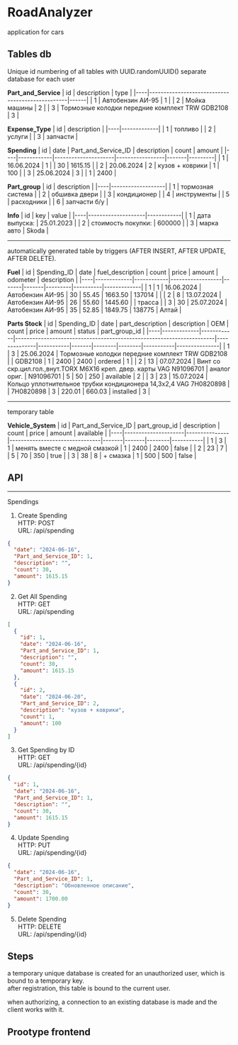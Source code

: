 # RoadAnalyzer
application for cars
## Tables db

Unique id numbering of all tables with UUID.randomUUID()
separate database for each user

**Part_and_Service**
| id | description                                     | type |
|----|-------------------------------------------------|------|
| 1  | Автобензин АИ-95                                | 1    |
| 2  | Мойка машины                                    | 2    |
| 3  | Тормозные колодки передние комплект TRW GDB2108 | 3    |

**Expense_Type**
| id | description |
|----|-------------|
| 1  | топливо     |
| 2  | услуги      |
| 3  | запчасти    |

**Spending**
| id | date       | Part_and_Service_ID | description     | count | amount  |
|----|------------|---------------------|-----------------|-------|---------|
| 1  | 16.06.2024 | 1                   |                 | 30    | 1615.15 |
| 2  | 20.06.2024 | 2                   | кузов + коврики | 1     | 100     |
| 3  | 25.06.2024 | 3                   |                 | 1     | 2400    |

**Part_group**
| id | description       |
|----|-------------------|
| 1  | тормозная система |
| 2  | обшивка двери     |
| 3  | кондиционер       |
| 4  | инструменты       |
| 5  | расходники        |
| 6  | запчасти б/у      |

**Info**
| id | key                | value      |
|----|--------------------|------------|
| 1  | дата выпуска:      | 25.01.2023 |
| 2  | стоимость покупки: | 600000     |
| 3  | марка авто         | Skoda      |

---
automatically generated table by triggers (AFTER INSERT, AFTER UPDATE, AFTER DELETE).

**Fuel**
| id | Spending_ID | date       | fuel_description | count | price | amount  | odometer | description |
|----|-------------|------------|------------------|-------|-------|---------|----------|-------------|
| 1  | 1           | 16.06.2024 | Автобензин АИ-95 | 30    | 55.45 | 1663.50 | 137014   |             |
| 2  | 8           | 13.07.2024 | Автобензин АИ-95 | 26    | 55.60 | 1445.60 |          | трасса      |
| 3  | 30          | 25.07.2024 | Автобензин АИ-95 | 35    | 52.85 | 1849.75 | 138775   | Алтай       |

**Parts Stock**
| id | Spending_ID | date       | part_description                                                     | description  | OEM       | count | price  | amount | status    | part_group_id |
|----|-------------|------------|----------------------------------------------------------------------|--------------|-----------|-------|--------|--------|-----------|---------------|
| 1  | 3           | 25.06.2024 | Тормозные колодки передние комплект TRW GDB2108                      |              | GDB2108   | 1     | 2400   | 2400   | ordered   | 1             |
| 2  | 13          | 07.07.2024 | Винт со скр.цил.гол.,внут.TORX M6X16 креп. двер. карты VAG N91096701 | аналог ориг. | N91096701 | 5     | 50     | 250    | available | 2             |
| 3  | 23          | 15.07.2024 | Кольцо уплотнительное трубки кондиционера 14,3х2,4 VAG 7H0820898     |              | 7H0820898 | 3     | 220.01 | 660.03 | installed | 3             |

---
temporary table

**Vehicle_System**
| id | Part_and_Service_ID | part_group_id | description                    | count | price | amount | available |
|----|---------------------|---------------|--------------------------------|-------|-------|--------|-----------|
| 1  | 3                   | 1             | менять вместе с медной смазкой | 1     | 2400  | 2400   | false     |
| 2  | 23                  | 7             |                                | 5     | 70    | 350    | true      |
| 3  | 38                  | 8             | + смазка                       | 1     | 500   | 500    | false     |

## API

---
Spendings
1. Create Spending  
HTTP: POST  
URL: /api/spending  
  ```json
  {
    "date": "2024-06-16",
    "Part_and_Service_ID": 1,
    "description": "",
    "count": 30,
    "amount": 1615.15
  }
```

2. Get All Spending  
HTTP: GET  
URL: /api/spending  
  ```json
  [
    {
      "id": 1,
      "date": "2024-06-16",
      "Part_and_Service_ID": 1,
      "description": "",
      "count": 30,
      "amount": 1615.15
    },
    {
      "id": 2,
      "date": "2024-06-20",
      "Part_and_Service_ID": 2,
      "description": "кузов + коврики",
      "count": 1,
      "amount": 100
    }
  ]
  ```

3. Get Spending by ID  
HTTP: GET  
URL: /api/spending/{id}  
  ```json
  {
    "id": 1,
    "date": "2024-06-16",
    "Part_and_Service_ID": 1,
    "description": "",
    "count": 30,
    "amount": 1615.15
  }
```

4. Update Spending  
HTTP: PUT  
URL: /api/spending/{id}  
  ```json
  {
    "date": "2024-06-16",
    "Part_and_Service_ID": 1,
    "description": "Обновленное описание",
    "count": 30,
    "amount": 1700.00
  }
  ```

5. Delete Spending  
HTTP: DELETE  
URL: /api/spending/{id}  

## Steps
a temporary unique database is created for an unauthorized user, which is bound to a temporary key.  
after registration, this table is bound to the current user.

when authorizing, a connection to an existing database is made and the client works with it.

## Prootype frontend
